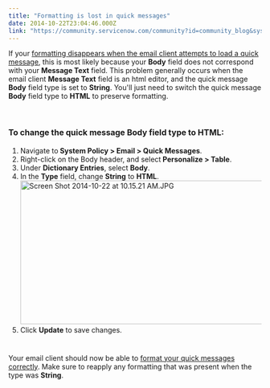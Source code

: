 ```yaml
---
title: "Formatting is lost in quick messages"
date: 2014-10-22T23:04:46.000Z
link: "https://community.servicenow.com/community?id=community_blog&sys_id=a83eea6ddbd0dbc01dcaf3231f9619de"
---
```

<p>If your <a title="k-external-small" class="jive-link-external-small" href="https://hi.service-now.com/kb_view.do?sysparm_article=KB0542265" rel="nofollow" target="_blank">formatting disappears when the email client attempts to load a quick message</a>, this is most likely because your <strong>Body</strong> field does not correspond with your <strong>Message Text</strong> field. This problem generally occurs when the email client <strong>Message Text</strong> field is an html editor, and the quick message <strong>Body</strong> field type is set to <strong>String</strong>. You'll just need to switch the quick message <strong>Body</strong> field type to <strong>HTML</strong> to preserve formatting.</p><p style="min-height: 8pt; height: 8pt; padding: 0px;">  </p><h2><span style="font-size: 12pt;">To change the quick message <strong>Body</strong> field type to <strong>HTML</strong>:<br/></span></h2><ol style="list-style-type: decimal;"><li>Navigate to<strong> System Policy &gt; Email &gt; Quick Messages</strong>.</li><li>Right-click on the Body header, and select<strong> Personalize &gt; Table</strong>.</li><li>Under <strong>Dictionary Entries</strong>, select <strong>Body</strong>.</li><li>In the <strong>Type</strong> field, change <strong>String</strong> to <strong>HTML</strong>. <br/><a _jive_internal="true" href="/servlet/JiveServlet/showImage/38-3569-14909/Screen Shot 2014-10-22 at 10.15.21 AM.JPG"><img  alt="Screen Shot 2014-10-22 at 10.15.21 AM.JPG" class="image-1 jive-image" height="437" src="330bc846db9cdb048c8ef4621f961941.iix" style="height: 286px; width: 620px;" width="946"/></a></li><li>Click <strong>Update</strong> to save changes.</li></ol><p style="min-height: 8pt; height: 8pt; padding: 0px;">  </p><p>Your email client should now be able to <a title="k-external-small" class="jive-link-external-small" href="http://wiki.servicenow.com/index.php?title=Enabling_the_Email_Client#Quick_Messages" rel="nofollow" target="_blank">format your quick messages correctly</a>. Make sure to reapply any formatting that was present when the type was <strong>String</strong>.</p>